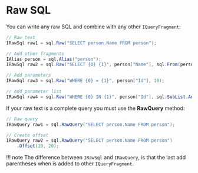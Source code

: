 # Raw SQL
You can write any raw SQL and combine with any other `IQueryFragment`:
```csharp
// Raw text
IRawSql raw1 = sql.Raw("SELECT person.Name FROM person");

// Add other fragments
IAlias person = sql.Alias("person");
IRawSql raw2 = sql.Raw("SELECT {0} {1}", person["Name"], sql.From(person));

// Add parameters
IRawSql raw3 = sql.Raw("WHERE {0} = {1}", person["Id"], 10);

// Add parameter list
IRawSql raw4 = sql.Raw("WHERE {0} IN {1}", person["Id"], sql.SubList.Add(1, 2, 3));
```

If your raw text is a complete query you must use the **RawQuery** method:
```csharp
// Raw query
IRawQuery raw1 = sql.RawQuery("SELECT person.Name FROM person");

// Create offset
IRawQuery raw2 = sql.RawQuery("SELECT person.Name FROM person")
    .Offset(10, 20);
```

!!! note
    The difference between `IRawSql` and `IRawQuery`, is that the last add parentheses when is added to other `IQueryFragment`.